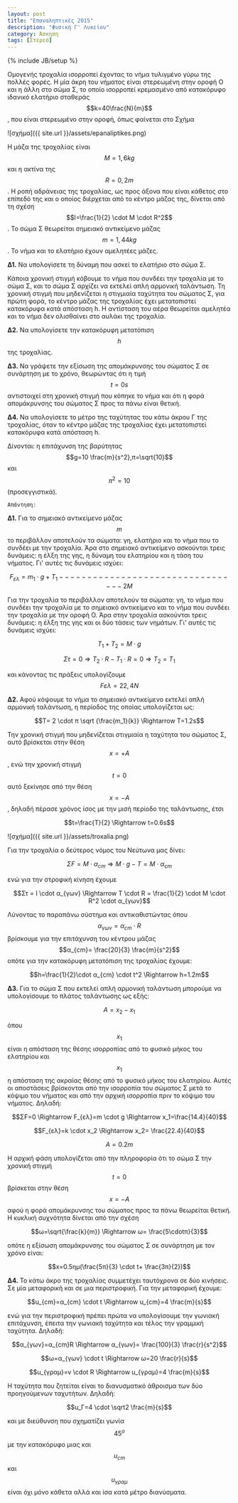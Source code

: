 ```yaml
---
layout: post
title: "Επαναληπτικές 2015"
description: "Φυσική Γ' Λυκείου"
category: Άσκηση
tags: [Στερεό]
---
```

{% include JB/setup %}


Ομογενής τροχαλία ισορροπεί έχοντας το νήμα τυλιγμένο γύρω της πολλές φορές. Η μία άκρη του νήματος είναι στερεωμένη στην οροφή Ο και η άλλη στο σώμα Σ, το οποίο ισορροπεί κρεμασμένο από κατακόρυφο ιδανικό ελατήριο σταθεράς $$k=40\frac{N}{m}$$, που είναι στερεωμένο στην οροφή, όπως φαίνεται στο Σχήμα

![σχήμα]({{ site.url }}/assets/epanaliptikes.png) 


Η μάζα της τροχαλίας είναι $$M=1,6kg$$ και η ακτίνα της $$R=0,2m$$. Η ροπή αδράνειας της τροχαλίας, ως προς άξονα που είναι κάθετος στο επίπεδό της και ο οποίος διέρχεται από το κέντρο μάζας της, δίνεται από τη σχέση $$I=\frac{1}{2} \cdot M \cdot R^2$$.
Το σώμα Σ θεωρείται σημειακό αντικείμενο μάζας $$m=1,44kg$$. Το νήμα και το ελατήριο έχουν αμελητέες μάζες.

**Δ1.** Να υπολογίσετε τη δύναμη που ασκεί το ελατήριο στο σώμα Σ.

Κάποια χρονική στιγμή κόβουμε το νήμα που συνδέει την τροχαλία με το σώμα Σ, και το σώμα Σ αρχίζει να εκτελεί απλή αρμονική ταλάντωση. Τη χρονική στιγμή που μηδενίζεται η στιγμιαία ταχύτητα του σώματος Σ, για πρώτη φορά, το κέντρο μάζας της τροχαλίας έχει μετατοπιστεί κατακόρυφα κατά απόσταση h. Η αντίσταση του αέρα θεωρείται αμελητέα και το νήμα δεν ολισθαίνει στο αυλάκι της τροχαλία.

**Δ2.** Να υπολογίσετε την κατακόρυφη μετατόπιση $$h$$ της τροχαλίας.

**Δ3.** Να γράψετε την εξίσωση της απομάκρυνσης του σώματος Σ σε συνάρτηση με το χρόνο, θεωρώντας ότι η τιμή $$t=0s$$ αντιστοιχεί στη χρονική στιγμή που κόπηκε το νήμα και ότι η φορά απομάκρυνσης του σώματος Σ προς τα πάνω είναι θετική.

**Δ4.** Να υπολογίσετε το μέτρο της ταχύτητας του κάτω άκρου Γ της τροχαλίας, όταν το κέντρο μάζας της τροχαλίας έχει μετατοπιστεί κατακόρυφα κατά απόσταση h.

Δίνονται: η επιτάχυνση της βαρύτητας $$g=10 \frac{m}{s^2},π=\sqrt{10}$$ και $$π^2=10$$ (προσεγγιστικά).

`Απάντηση:`


**Δ1.** Για το σημειακό αντικείμενο μάζας $$m$$ το περιβάλλον αποτελούν τα σώματα: γη, ελατήριο και το νήμα που το συνδέει με την τροχαλία. Άρα στο σημειακό αντικείμενο ασκούνται τρεις δυνάμεις: η έλξη της γης, η δύναμη του ελατηρίου και η τάση του νήματος. Γι' αυτές τις δυνάμεις ισχύει:

$${F}_{ελ} = m_1 \cdot g + T_1---------------------------------2M$$

Για την τροχαλία το περιβάλλον αποτελούν τα σώματα: γη, το νήμα που συνδέει την τροχαλία με το σημειακό αντικείμενο και το νήμα που συνδέει την τροχαλία με την οροφή Ο. Άρα στην τροχαλία ασκούνται τρεις δυνάμεις: η έλξη της γης και οι δύο τάσεις των νημάτων. Γι' αυτές τις δυνάμεις ισχύει:

$$ T_1 + T_2 = M \cdot g $$

$$ Στ=0 \Rightarrow T_2 \cdot R − T_1 \cdot R = 0 \Rightarrow T_2 = T_1$$

και κάνοντας τις πράξεις υπολογίζουμε $$Fελ=22,4N$$

**Δ2.** Αφού κόψουμε το νήμα το σημειακό αντικείμενο εκτελεί απλή αρμονική ταλάντωση, η περίοδος της οποίας υπολογίζεται ως:

$$T= 2 \cdot π \sqrt {\frac{m_1}{k}} \Rightarrow T=1.2s$$

Την χρονική στιγμή που μηδενίζεται στιγμιαία η ταχύτητα του σώματος Σ, αυτό βρίσκεται στην θέση $$x=+A$$, ενώ την χρονική στιγμή $$t=0$$ αυτό ξεκίνησε από την θέση $$x=−A$$, δηλαδή πέρασε χρόνος ίσος με την μισή περίοδο της ταλάντωσης, έτσι

$$t=\frac{T}{2} \Rightarrow t=0.6s$$

![σχήμα]({{ site.url }}/assets/troxalia.png) 

Για την τροχαλία ο δεύτερος νόμος του Νεύτωνα μας δίνει:

$$ΣF = M\cdot α_{cm} \Rightarrow M \cdot g − T = M \cdot α_{cm}$$

ενώ για την στροφική κίνηση έχουμε

$$Στ = I \cdot α_{γων} \Rightarrow T \cdot R = \frac{1}{2} \cdot M \cdot R^2 \cdot α_{γων}$$

Λύνοντας το παραπάνω σύστημα και αντικαθιστώντας όπου $$α_{γων}=α_{cm} \cdot R$$ βρίσκουμε για την επιτάχυνση του κέντρου μάζας $$α_{cm}= \frac{20}{3} \frac{m}{s^2}$$
οπότε για την κατακόρυφη μετατόπιση της τροχαλίας έχουμε:

$$h=\frac{1}{2}\cdot α_{cm} \cdot t^2 \Rightarrow h=1.2m$$

**Δ3.** Για το σώμα Σ που εκτελεί απλή αρμονική ταλάντωση μπορούμε να υπολογίσουμε το πλάτος ταλάντωσης ως εξής:

$$A=x_2−x_1$$

όπου $$x_1$$ είναι η απόσταση της θέσης ισορροπίας από το φυσικό μήκος του ελατηρίου και $$x_1$$ η απόσταση της ακραίας θέσης από το φυσικό μήκος του ελατηρίου. Αυτές οι αποστάσεις βρίσκονται από την ισορροπία του σώματος Σ μετά το κόψιμο του νήματος και από την αρχική ισορροπία πριν το κόψιμο του νήματος. Δηλαδή:

$$ΣF=0 \Rightarrow F_{ελ}=m \cdot g \Rightarrow x_1=\frac{14.4}{40}$$

$$F_{ελ}=k \cdot x_2 \Rightarrow x_2= \frac{22.4}{40}$$

$$A=0.2m$$

H αρχική φάση υπολογίζεται από την πληροφορία ότι το σώμα Σ την χρονική στιγμή $$t=0$$ βρίσκεται στην θέση $$x=−A$$ αφού η φορά απομάκρυνσης του σώματος προς τα πάνω θεωρείται θετική. Η κυκλική συχνότητα δίνεται από την σχέση

$$ω=\sqrt{\frac{k}{m}} \Rightarrow ω= \frac{5\cdotπ}{3}$$

οπότε η εξίσωση απομάκρυνσης του σώματος Σ σε συνάρτηση με τον χρόνο είναι:

$$x=0.5ημ(\frac{5π}{3} \cdot t+ \frac{3π}{2})$$

**Δ4.** Το κάτω άκρο της τροχαλίας συμμετέχει ταυτόχρονα σε δύο κινήσεις. Σε μία μεταφορική και σε μια περιστροφική. Για την μεταφορική έχουμε:

$$u_{cm}=α_{cm} \cdot t \Rightarrow u_{cm}=4 \frac{m}{s}$$

ενώ για την περιστροφική πρέπει πρώτα να υπολογίσουμε την γωνιακή επιτάχυνση, έπειτα την γωνιακή ταχύτητα και τέλος την γραμμική ταχύτητα. Δηλαδή:

$$α_{γων}=α_{cm}R \Rightarrow α_{γων}= \frac{100}{3} \frac{r}{s^2}$$

$$ω=α_{γων} \cdot t \Rightarrow ω=20 \frac{r}{s}$$

$$u_{γραμ}=v \cdot R \Rightarrow u_{γραμ}=4 \frac{m}{s}$$

H ταχύτητα που ζητείται είναι το διανυσματικό άθροισμα των δύο προηγούμενων ταχυτήτων. Δηλαδή:

$$u_Γ=4 \cdot \sqrt2 \frac{m}{s}$$

και με διεύθυνση που σχηματίζει γωνία $$45^ο$$ με την κατακόρυφο μιας και $$u_{cm}$$ και $$u_{γραμ}$$ είναι όχι μόνο κάθετα αλλά και ίσα κατά μέτρο διανύσματα.